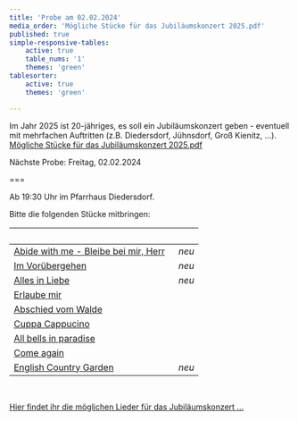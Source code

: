 ```yaml
---
title: 'Probe am 02.02.2024'
media_order: 'Mögliche Stücke für das Jubiläumskonzert 2025.pdf'
published: true
simple-responsive-tables:
    active: true
    table_nums: '1'
    themes: 'green'
tablesorter:
    active: true
    themes: 'green'

---
```


Im Jahr 2025 ist 20-jähriges, es soll ein Jubiläumskonzert geben - eventuell mit mehrfachen Auftritten (z.B. Diedersdorf, Jühnsdorf, Groß Kienitz, ...).
[Mögliche Stücke für das Jubiläumskonzert 2025.pdf](Mo%CC%88gliche%20Stu%CC%88cke%20fu%CC%88r%20das%20Jubila%CC%88umskonzert%202025.pdf)

Nächste Probe: Freitag, 02.02.2024

===

Ab 19:30 Uhr im Pfarrhaus Diedersdorf.
<br/>


Bitte die folgenden Stücke mitbringen:
<br/>

| &nbsp; |   | 
| :------------ | :------------ | 
| [<i class="fa fa-hand-o-right"></i> Abide with me - Bleibe bei mir, Herr](/choerchen-intern/choerchennoten/abide_with_me_-_bleibe_bei_mir_herr) | <i>&nbsp;&nbsp;neu</i> | 
| [<i class="fa fa-hand-o-right"></i> Im Vorübergehen](/choerchen-intern/choerchennoten/im_voruebergehen) | <i>&nbsp;&nbsp;neu</i> | 
| [<i class="fa fa-hand-o-right"></i> Alles in Liebe](/choerchen-intern/choerchennoten/alles_in_liebe) |  <i>&nbsp;&nbsp;neu</i> | 
| [<i class="fa fa-hand-o-right"></i> Erlaube mir](/choerchen-intern/choerchennoten/erlaube-mir) | | 
| [<i class="fa fa-hand-o-right"></i> Abschied vom Walde](/choerchen-intern/choerchennoten/abschied-vom-walde) | | 
| [<i class="fa fa-hand-o-right"></i> Cuppa Cappucino](/choerchen-intern/choerchennoten/cuppa-cappucino) | | 
| [<i class="fa fa-hand-o-right"></i> All bells in paradise](/choerchen-intern/choerchennoten/all-bells-in-paradies) | |
| [<i class="fa fa-hand-o-right"></i> Come again](/choerchen-intern/choerchennoten/come-again) | |
| [<i class="fa fa-hand-o-right"></i> English Country Garden](/choerchen-intern/choerchennoten/english_country_garden) | <i>&nbsp;&nbsp;neu</i> |


<br/>

[<i class="fa fa-hand-o-right"></i> Hier findet ihr die möglichen Lieder für das Jubiläumskonzert ...](/choerchen-intern/choerchennoten/tag:Jubiläumskonzert%202025/query:Jubiläumskonzert%202025)